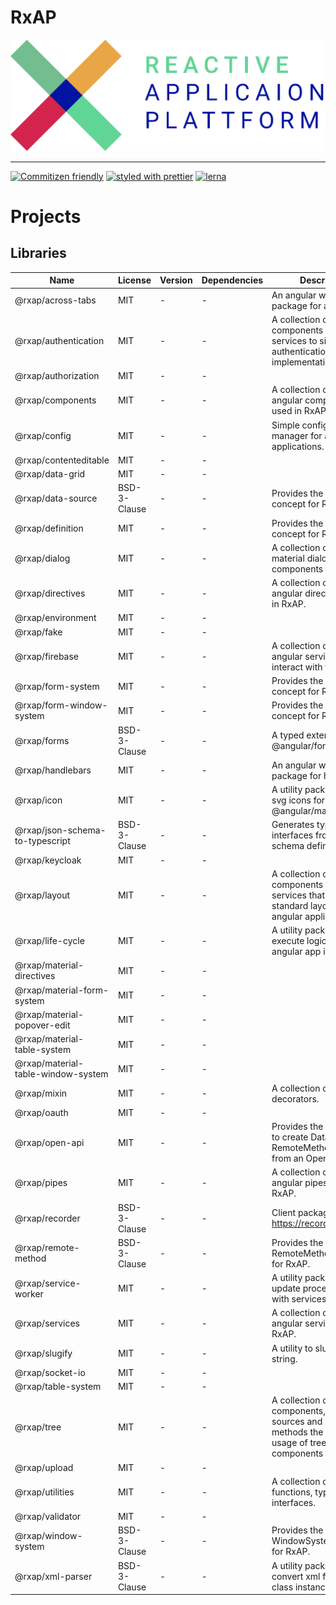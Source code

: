 RxAP
===

![](logo.png)

---

[![Commitizen friendly](https://img.shields.io/badge/commitizen-friendly-brightgreen.svg)](http://commitizen.github.io/cz-cli/)
[![styled with prettier](https://img.shields.io/badge/styled_with-prettier-ff69b4.svg?style=flat-square)](https://github.com/prettier/prettier)
[![lerna](https://img.shields.io/badge/maintained%20with-lerna-cc00ff.svg)](https://lerna.js.org/)

> 

# Projects

## Libraries

Name | License | Version | Dependencies | Description
--- | --- | --- | --- | ---
@rxap/across-tabs | MIT | - | - | An angular wrapper package for across-tabs.
@rxap/authentication | MIT | - | - | A collection of components and services to simplify the authentication process implementation.
@rxap/authorization | MIT | - | - | 
@rxap/components | MIT | - | - | A collection of utility angular components used in RxAP.
@rxap/config | MIT | - | - | Simple config file manager for angular applications.
@rxap/contenteditable | MIT | - | - | 
@rxap/data-grid | MIT | - | - | 
@rxap/data-source | BSD-3-Clause | - | - | Provides the DataSource concept for RxAP.
@rxap/definition | MIT | - | - | Provides the Definition concept for RxAP.
@rxap/dialog | MIT | - | - | A collection of angular material dialog components
@rxap/directives | MIT | - | - | A collection of utility angular directives used in RxAP.
@rxap/environment | MIT | - | - | 
@rxap/fake | MIT | - | - | 
@rxap/firebase | MIT | - | - | A collection of utility angular services to interact with firebase.
@rxap/form-system | MIT | - | - | Provides the FormSystem concept for RxAP.
@rxap/form-window-system | MIT | - | - | Provides the FormSystem concept for RxAP.
@rxap/forms | BSD-3-Clause | - | - | A typed extension for @angular/forms.
@rxap/handlebars | MIT | - | - | An angular wrapper package for handlebars.
@rxap/icon | MIT | - | - | A utility packages to load svg icons for @angular/material.
@rxap/json-schema-to-typescript | BSD-3-Clause | - | - | Generates typescript interfaces from json schema definition.
@rxap/keycloak | MIT | - | - | 
@rxap/layout | MIT | - | - | A collection of components and services that provides standard layouts for angular applications.
@rxap/life-cycle | MIT | - | - | A utility package to execute logic after the angular app is ready
@rxap/material-directives | MIT | - | - | 
@rxap/material-form-system | MIT | - | - | 
@rxap/material-popover-edit | MIT | - | - | 
@rxap/material-table-system | MIT | - | - | 
@rxap/material-table-window-system | MIT | - | - | 
@rxap/mixin | MIT | - | - | A collection of typescript decorators.
@rxap/oauth | MIT | - | - | 
@rxap/open-api | MIT | - | - | Provides the functionality to create DataSource and RemoteMethod instances from an OpenAPI config.
@rxap/pipes | MIT | - | - | A collection of utility angular pipes used in RxAP.
@rxap/recorder | BSD-3-Clause | - | - | Client package for https://recorder.rxap.dev.
@rxap/remote-method | BSD-3-Clause | - | - | Provides the RemoteMethod concept for RxAP.
@rxap/service-worker | MIT | - | - | A utility package for the update process of apps with services worker
@rxap/services | MIT | - | - | A collection of utility angular services used in RxAP.
@rxap/slugify | MIT | - | - | A utility to slugify a string.
@rxap/socket-io | MIT | - | - | 
@rxap/table-system | MIT | - | - | 
@rxap/tree | MIT | - | - | A collection of components, data-sources and remote methods the simplify the usage of tree like components
@rxap/upload | MIT | - | - | 
@rxap/utilities | MIT | - | - | A collection of utility functions, types and interfaces.
@rxap/validator | MIT | - | - | 
@rxap/window-system | BSD-3-Clause | - | - | Provides the WindowSystem concept for RxAP.
@rxap/xml-parser | BSD-3-Clause | - | - | A utility packages to convert xml files into class instances.

